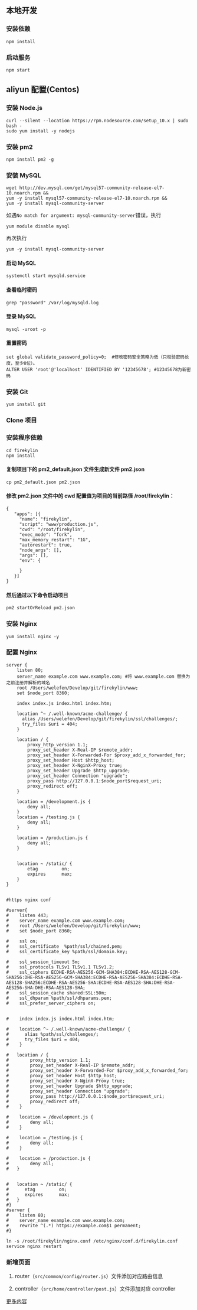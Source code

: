 ## 本地开发

### 安装依赖

```
npm install
```

### 启动服务

```
npm start
```

## aliyun 配置(Centos)

### 安装 Node.js

```
curl --silent --location https://rpm.nodesource.com/setup_10.x | sudo bash -
sudo yum install -y nodejs
```

### 安装 pm2

```
npm install pm2 -g
```

### 安装 MySQL

```
wget http://dev.mysql.com/get/mysql57-community-release-el7-10.noarch.rpm &&
yum -y install mysql57-community-release-el7-10.noarch.rpm &&
yum -y install mysql-community-server
```

如遇`No match for argument: mysql-community-server`错误，执行

```
yum module disable mysql
```

再次执行

```
yum -y install mysql-community-server
```

#### 启动 MySQL

```
systemctl start mysqld.service
```

#### 查看临时密码

```
grep "password" /var/log/mysqld.log
```

#### 登录 MySQL

```
mysql -uroot -p
```

#### 重置密码

```
set global validate_password_policy=0;  #修改密码安全策略为低（只校验密码长度，至少8位）。
ALTER USER 'root'@'localhost' IDENTIFIED BY '12345678'; #12345678为新密码
```

### 安装 Git

```
yum install git
```

### Clone 项目

### 安装程序依赖

```
cd firekylin
npm install
```

#### 复制项目下的 pm2_default.json 文件生成新文件 pm2.json

```
cp pm2_default.json pm2.json
```

#### 修改 pm2.json 文件中的 cwd 配置值为项目的当前路径 /root/firekylin：

```
{
   "apps": [{
     "name": "firekylin",
     "script": "www/production.js",
     "cwd": "/root/firekylin",
     "exec_mode": "fork",
     "max_memory_restart": "1G",
     "autorestart": true,
     "node_args": [],
     "args": [],
     "env": {

     }
   }]
}
```

#### 然后通过以下命令启动项目

```
pm2 startOrReload pm2.json
```

### 安装 Nginx

```
yum install nginx -y
```

### 配置 Nginx

```
server {
    listen 80;
    server_name example.com www.example.com; #将 www.example.com 替换为之前注册并解析的域名
    root /Users/welefen/Develop/git/firekylin/www;
    set $node_port 8360;

    index index.js index.html index.htm;

    location ^~ /.well-known/acme-challenge/ {
      alias /Users/welefen/Develop/git/firekylin/ssl/challenges/;
      try_files $uri = 404;
    }

    location / {
        proxy_http_version 1.1;
        proxy_set_header X-Real-IP $remote_addr;
        proxy_set_header X-Forwarded-For $proxy_add_x_forwarded_for;
        proxy_set_header Host $http_host;
        proxy_set_header X-NginX-Proxy true;
        proxy_set_header Upgrade $http_upgrade;
        proxy_set_header Connection "upgrade";
        proxy_pass http://127.0.0.1:$node_port$request_uri;
        proxy_redirect off;
    }

    location = /development.js {
        deny all;
    }
    location = /testing.js {
        deny all;
    }

    location = /production.js {
        deny all;
    }


    location ~ /static/ {
        etag         on;
        expires      max;
    }
}


#https nginx conf

#server{
#    listen 443;
#    server_name example.com www.example.com;
#    root /Users/welefen/Develop/git/firekylin/www;
#    set $node_port 8360;

#    ssl on;
#    ssl_certificate  %path/ssl/chained.pem;
#    ssl_certificate_key %path/ssl/domain.key;

#    ssl_session_timeout 5m;
#    ssl_protocols TLSv1 TLSv1.1 TLSv1.2;
#    ssl_ciphers ECDHE-RSA-AES256-GCM-SHA384:ECDHE-RSA-AES128-GCM-SHA256:DHE-RSA-AES256-GCM-SHA384:ECDHE-RSA-AES256-SHA384:ECDHE-RSA-AES128-SHA256:ECDHE-RSA-AES256-SHA:ECDHE-RSA-AES128-SHA:DHE-RSA-AES256-SHA:DHE-RSA-AES128-SHA;
#    ssl_session_cache shared:SSL:50m;
#    ssl_dhparam %path/ssl/dhparams.pem;
#    ssl_prefer_server_ciphers on;


#    index index.js index.html index.htm;

#    location ^~ /.well-known/acme-challenge/ {
#      alias %path/ssl/challenges/;
#      try_files $uri = 404;
#    }

#   location / {
#        proxy_http_version 1.1;
#        proxy_set_header X-Real-IP $remote_addr;
#        proxy_set_header X-Forwarded-For $proxy_add_x_forwarded_for;
#        proxy_set_header Host $http_host;
#        proxy_set_header X-NginX-Proxy true;
#        proxy_set_header Upgrade $http_upgrade;
#        proxy_set_header Connection "upgrade";
#        proxy_pass http://127.0.0.1:$node_port$request_uri;
#        proxy_redirect off;
#    }

#    location = /development.js {
#        deny all;
#    }

#    location = /testing.js {
#        deny all;
#    }

#    location = /production.js {
#        deny all;
#   }


#   location ~ /static/ {
#      etag         on;
#      expires      max;
#   }
#}
#server {
#    listen 80;
#    server_name example.com www.example.com;
#    rewrite ^(.*) https://example.com$1 permanent;
#}
```

```
ln -s /root/firekylin/nginx.conf /etc/nginx/conf.d/firekylin.conf
service nginx restart
```

### 新增页面

1. router（`src/common/config/router.js`）文件添加对应路由信息

2. controller（`src/home/controller/post.js`）文件添加对应 controller

[更多内容](https://github.com/miejike/firekylin)
